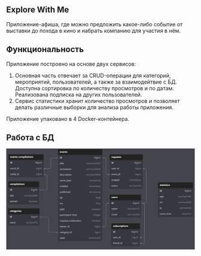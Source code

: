 ## Explore With Me
Приложение-афиша, где можно предложить какое-либо событие от выставки до похода в кино и набрать компанию для участия в нём.

## Функциональность
Приложение построено на основе двух сервисов:
1. Основная часть отвечает за CRUD-операции для категорий, мероприятий, пользователей, а также за взаимодейтвие с БД. Доступна сортировка по количеству просмотров и по датам. Реализована подписка на других пользователей.
2. Сервис статистики хранит количество просмотров и позволяет делать различные выборки для анализа работы приложения.

Приложение упаковано в 4 Docker-контейнера.

## Работа с БД
![This is an image](er-diagram.png)
